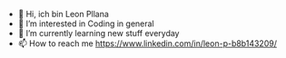 - 👋 Hi, ich bin Leon Pllana
- 👀 I’m interested in Coding in general
- 🌱 I’m currently learning new stuff everyday
- 📫 How to reach me https://www.linkedin.com/in/leon-p-b8b143209/

<!---
pllanaio/pllanaio is a ✨ special ✨ repository because its `README.md` (this file) appears on your GitHub profile.
You can click the Preview link to take a look at your changes.>
